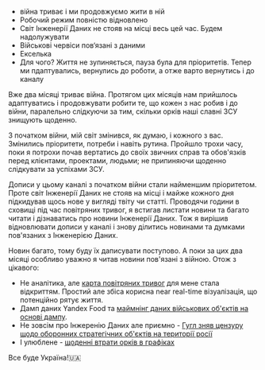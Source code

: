- війна триває і ми продовжуємо жити в ній
- Робочий режим повністю відновлено
- Світ Інженерії Даних не стояв на місці весь цей час. Будем надолужувати
- Військові червіси пов‘язані з даними
- Екселька
- Для чого? Життя не зупиняється, пауза була для пріоритетів. Тепер ми пдаптувались, вернулись до роботи, а отже варто вернутись і до  каналу


Вже два місяці триває війна. Протягом цих місяців нам прийшлось адаптуватись і продовжувати робити те, що кожен з нас робив і до війни, паралельно слідкуючи за тим, скільки орків наші славні ЗСУ знищують щоденно. 

З початком війни, мій світ змінився, як думаю, і кожного з вас. Змінились пріоритети, потреби і навіть рутина. Пройшло трохи часу, поки я потрохи почав вертатись до своїх звичних справ та обов'язків перед клієнтами, проектами, людьми; не припиняючи щоденно слідкувати за успіхами ЗСУ. 

Дописи у цьому каналі з початком війни стали найменшим пріоритетом. Проте світ Інженерії Даних не стояв на місці і майже кожного дня підкидував щось нове у вигляді твіту чи статті. Проводячи години в сховищі під час повітряних тривог, я встигав листати новини та багато читати і дізнаватись про новини Інженерії Даних. Тож я вирішив відновлювати дописи у каналі і знову ділитись новинами та думками пов'язаних з Інженерією Даних.

Новин багато, тому буду їх даписувати поступово. А поки за цих два місяці особливо уважно я читав новини пов'язані з війною. Отож з цікавого:
- Не аналітика, але [карта повітряних тривог](https://vadimklimenko.com/map/) для мене стала відкриттям. Простий але збіса корисна near real-time візуалізація, що потенційно рятує життя.
- Дамп даних Yandex Food та [маймнінг даних військових об'єктів на основі дампу](https://www.bellingcat.com/news/rest-of-world/2022/04/01/food-delivery-leak-unmasks-russian-security-agents/). 
- Не зовсім про Інжеренію Даних але приємно - [Гугл зняв цензуру щодо оборонних стратегічних об'єктів на території росії](https://babel.ua/en/news/77843-google-maps-has-opened-all-military-and-strategic-sites-in-russia-now-everyone-can-see-them-in-good-quality)
- І улюблене - [щоденні втрати орків в графіках](https://www.minusrus.com/)

Все буде Україна!🇺🇦